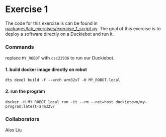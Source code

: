 # Exercise 1

The code for this exercise is can be found in [packages/lab_exercises/exercise_1_script.py](https://github.com/phamcnm/ros-phamm/blob/main/exercise-1/packages/lab_exercises/exercise_1_script.py). The goal of this exercise is to deploy a software directly on a Duckiebot and run it.
 
### Commands
replace `MY_ROBOT` with `csc22936` to run our Duckiebot.
#### 1. build docker image directly on robot
`dts devel build -f --arch arm32v7 -H MY_ROBOT.local`

#### 2. run the program
`docker -H MY_ROBOT.local run -it --rm --net=host duckietown/my-program:latest-arm32v7`

### Collaborators
Alex Liu
